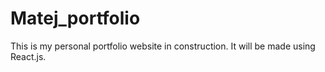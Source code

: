 # Matej_portfolio
This is my personal portfolio website in construction. It will be made using React.js.

